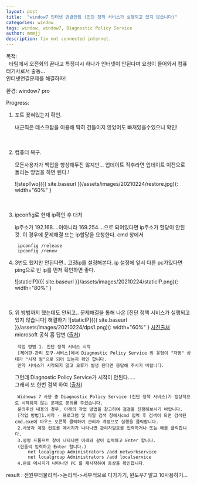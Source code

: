 ```yaml
---
layout: post
title:  "window7 인터넷 연결안됨 (진단 정책 서비스가 실행되고 있지 않습니다)"
categories: window
tags: window, window7, Diagnostic Policy Service
author: mmmjj
description: fix not connected internet.
---
```


 목적:<br>
&nbsp;&nbsp;타팀에서 오전회의 끝나고 특정피시 하나가 인터넷이 안된다며 요청이 들어와서
 컴퓨터기사로서 출동... <br>인터넷연결문제를 해결하자!<br>

 환경: window7 pro
 
 Progress:  
1. 포트 꽂혀있는지 확인.


    내근직은 데스크탑을 이용해 딱히 건들이지 않았어도 빠져있을수있으니 확인!
<br><br><br>
2. 컴퓨터 복구.

    모든사용자가 백업을 항상해두진 않지만... 업데이트 직후라면 업데이트 이전으로 돌리는 방법을 하면 된다.!
 
    ![stepTwo]({{ site.baseurl }}/assets/images/20210224/restore.jpg){: width="60%" }
 <br><br><br>
3. ipconfig로 현재 ip확인 후 대처


    ip주소가 192.168....이아니라 169.254....으로 되어있다면 ip주소가 할당이 안된것.
        이 경우에 문제해결 또는 ip할당을 요청한다.
    cmd 창에서 
        
        ipconfig /release
        ipconfig /renew
        
4. 3번도 했지만 안된다면.. 고정ip를 설정해본다. ip 설정에 앞서 다른 pc가있다면 
ping으로 빈 ip를 먼저 확인하면 좋다.

    ![staticIP]({{ site.baseurl }}/assets/images/20210224/staticIP.png){: width="80%" }
<br><br><br>
5. 위 방법까지 했는데도 안되고.. 문제해결을 통해 나온 [진단 정책 서비스가 실행되고 있지 않습니다] 해결하기
    ![staticIP]({{ site.baseurl }}/assets/images/20210224/dps1.png){: width="60%" }    [사진출처][link1]
<br>microsoft 공식 홈 답변 ([출처][link2])

        작업 방법 1. 진단 정책 서비스 시작
        [제어판-관리 도구-서비스]에서 Diagnostic Policy Service 의 유형이 "자동" 상태가 "시작 됨"으로 되어 있는지 확인 합니다.
        만약 서비스가 시작되지 않고 오류가 발생 된다면 응답해 주시기 바랍니다.

    그런데 Diagnostic Policy Service가 시작이 안된다.....<br>
    그래서 또 한번 검색 하여 ([출처][link3])<br>
    
        Widnows 7 사용 중 Diagnostic Policy Service (진단 정책 서비스)가 정상적으로 시작되지 않는 문제로 문의를 주셨습니다.
        문의주신 내용의 경우, 아래의 작업 방법을 참고하여 점검을 진행해보시기 바랍니다.
        [작업 방법]1.시작 - 프로그램 및 파일 검색 창에서cmd 입력 후 검색이 되면 검색된 cmd.exe에 마우스 오른쪽 클릭하여 관리자 계정으로 실행을 클릭합니다.
        2.사용자 계정 컨트롤 메시지가 나타나면 관리자암호를 입력하거나 또는 예를 클릭합니다.
        3.명령 프롬프트 창이 나타나면 아래와 같이 입력하고 Enter 합니다.
        (한줄씩 입력하고 Enter 합니다.)
            net localgroup Administrators /add networkservice
            net localgroup Administrators /add localservice
        4.완료 메시지가 나타나면 PC 를 재시작하여 증상을 확인합니다.

 result : 전원부터물리적->논리적->세부적으로 다가가기, 윈도우7 말고 10사용하기...
 
[link1]:https://answers.microsoft.com/ko-kr/windows/forum/all/%EC%A7%84%EB%8B%A8-%EC%A0%95%EC%B1%85/8b2d8e9f-fcb1-4a3c-8f6f-25b7cc236395
[link2]:https://answers.microsoft.com/ko-kr/ie/forum/ie10-windows_7/%EC%A7%84%EB%8B%A8%EC%A0%95%EC%B1%85%EC%84%9C/cdb6d324-5c02-43b0-8f03-512509d91772
[link3]:https://answers.microsoft.com/ko-kr/ie/forum/ie11-windows_7/%EC%A7%84%EB%8B%A8-%EC%A0%95%EC%B1%85/d3a9744b-81ca-4e6c-9400-05a6c7b67105